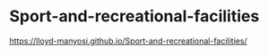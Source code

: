 # Sport-and-recreational-facilities
https://lloyd-manyosi.github.io/Sport-and-recreational-facilities/
